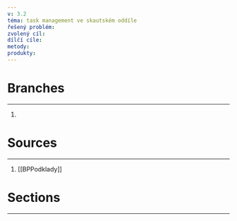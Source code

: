 ```yaml
---
v: 3.2
téma: task management ve skautském oddíle
řešený problém: 
zvolený cíl: 
dílčí cíle: 
metody: 
produkty: 
---
```

# Branches
---
1. 
# Sources
---
1. [[BPPodklady]] 

# Sections
---

